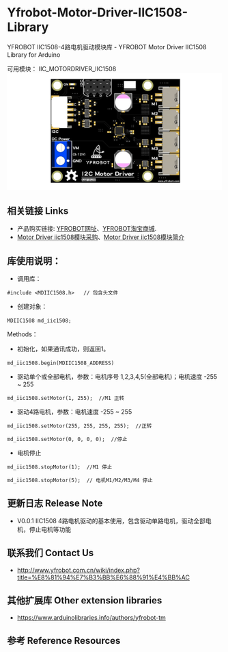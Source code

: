 # Yfrobot-Motor-Driver-IIC1508-Library
YFROBOT IIC1508-4路电机驱动模块库 - YFROBOT Motor Driver IIC1508 Library for Arduino

可用模块： IIC_MOTORDRIVER_IIC1508
![](./assets/YF_MotorDriver_IIC1508.jpg)


## 相关链接 Links
* 产品购买链接: [YFROBOT网址](https://www.yfrobot.com/)、[YFROBOT淘宝商城](https://yfrobot.taobao.com/).
* [Motor Driver iic1508模块采购](https://yfrobot.taobao.com/search.htm?search=y&keyword=%B5%E7%BB%FA%C7%FD%B6%AF)、[Motor Driver iic1508模块简介](https://pjfcckenlt.feishu.cn/wiki/WonNwN3nNieS8pkQEPWcbn8DnYd)

## 库使用说明：
* 调用库：

`#include <MDIIC1508.h>   // 包含头文件`

* 创建对象：

`MDIIC1508 md_iic1508;`

Methods：

* 初始化，如果通讯成功，则返回1。

`md_iic1508.begin(MDIIC1508_ADDRESS)`

* 驱动单个或全部电机，参数：电机序号 1,2,3,4,5(全部电机)；电机速度 -255 ~ 255

`md_iic1508.setMotor(1, 255);  //M1 正转`

* 驱动4路电机，参数：电机速度 -255 ~ 255

`md_iic1508.setMotor(255, 255, 255, 255);  //正转`

`md_iic1508.setMotor(0, 0, 0, 0);  //停止`

* 电机停止

`md_iic1508.stopMotor(1);  //M1 停止`

`md_iic1508.stopMotor(5);  // 电机M1/M2/M3/M4 停止`

## 更新日志 Release Note

*  V0.0.1 IIC1508 4路电机驱动的基本使用，包含驱动单路电机，驱动全部电机，停止电机等功能

## 联系我们 Contact Us
* http://www.yfrobot.com.cn/wiki/index.php?title=%E8%81%94%E7%B3%BB%E6%88%91%E4%BB%AC

## 其他扩展库 Other extension libraries
* https://www.arduinolibraries.info/authors/yfrobot-tm

## 参考 Reference Resources